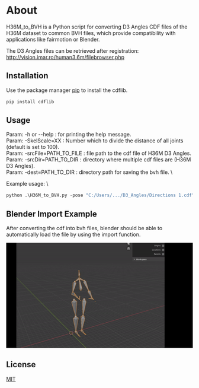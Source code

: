 # About

H36M_to_BVH is a Python script for converting D3 Angles CDF files of the H36M dataset to common BVH files, which provide compatibility with applications like fairmotion or Blender.

The D3 Angles files can be retrieved after registration: http://vision.imar.ro/human3.6m/filebrowser.php

## Installation

Use the package manager [pip](https://pip.pypa.io/en/stable/) to install the cdflib.

```bash
pip install cdflib
```

## Usage

Param:  -h or --help : for printing the help message. \
Param:  -SkelScale=XX : Number which to divide the distance of all joints (default is set to 100). \
Param:  -srcFile=PATH_TO_FILE : file path to the cdf file of H36M D3 Angles.  \
Param:  -srcDir=PATH_TO_DIR : directory where multiple cdf files are (H36M D3 Angles).  \
Param:  -dest=PATH_TO_DIR : directory path for saving the bvh file.  \

Example usage: \
```python
python .\H36M_to_BVH.py -pose "C:/Users/.../D3_Angles/Directions 1.cdf" -dest "C:/Path/to/dest/"
```

## Blender Import Example
After converting the cdf into bvh files, blender should be able to automatically load the file by using the import function.

![](phoning.gif)


## License
[MIT](https://choosealicense.com/licenses/mit/)
